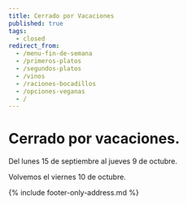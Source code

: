 ```yaml
---
title: Cerrado por Vacaciones
published: true
tags:
  - closed
redirect_from:
  - /menu-fin-de-semana
  - /primeros-platos
  - /segundos-platos
  - /vinos
  - /raciones-bocadillos
  - /opciones-veganas
  - /
---
```


# Cerrado por vacaciones.

Del lunes 15 de septiembre al jueves 9 de octubre.

Volvemos el viernes 10 de octubre.


{% include footer-only-address.md %}
